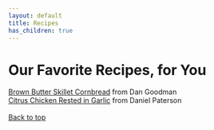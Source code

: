 ```yaml
---
layout: default
title: Recipes
has_children: true
---
```


# Our Favorite Recipes, for You

[Brown Butter Skillet Cornbread](/recipes/dan.md) from Dan Goodman
<br>
[Citrus Chicken Rested in Garlic](/recipes/daniel.md) from Daniel Paterson
<br>
<br>
[Back to top](top)
